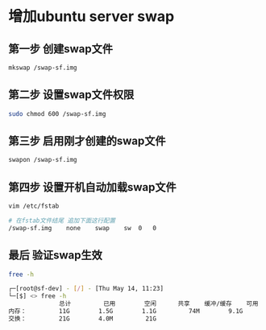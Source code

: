# 增加ubuntu server swap

## 第一步 创建swap文件

```bash
mkswap /swap-sf.img
```

## 第二步 设置swap文件权限

```bash
sudo chmod 600 /swap-sf.img
```

## 第三步 启用刚才创建的swap文件

```bash
swapon /swap-sf.img
```

## 第四步 设置开机自动加载swap文件

```bash
vim /etc/fstab

# 在fstab文件结尾 追加下面这行配置
/swap-sf.img	none	swap	sw	0	0
```

## 最后 验证swap生效

```bash
free -h

┌─[root@sf-dev] - [/] - [Thu May 14, 11:23]
└─[$] <> free -h
              总计         已用        空闲      共享    缓冲/缓存    可用
内存：         11G        1.5G        1.1G         74M        9.1G        9.8G
交换：         21G        4.0M         21G
```
